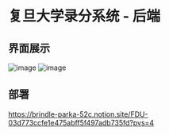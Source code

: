 # 复旦大学录分系统 - 后端
## 界面展示
![image](https://github.com/user-attachments/assets/a305d017-2a0e-4ab7-b7c3-e597cb71185a)
![image](https://github.com/user-attachments/assets/46d77362-adf7-40c2-b537-1bf9921054d0)
## 部署
https://brindle-parka-52c.notion.site/FDU-03d773ccfe1e475abff5f497adb735fd?pvs=4
